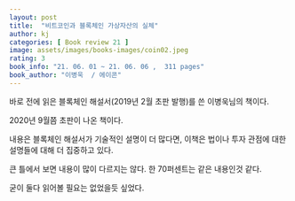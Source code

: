 ```yaml
---
layout: post
title:  "비트코인과 블록체인 가상자산의 실체"
author: kj
categories: [ Book review 21 ]
image: assets/images/books-images/coin02.jpeg
rating: 3
book_info: "21. 06. 01 ~ 21. 06. 06 ,  311 pages"
book_author: "이병욱  / 에이콘"
---
```

바로 전에 읽은 블록체인 해설서(2019년 2월 초판 발행)를 쓴 이병욱님의 책이다.

2020년 9월쯤 초판이 나온 책이다. 

내용은 블록체인 해설서가 기술적인 설명이 더 많다면, 이책은 법이나 투자 관점에 대한 설명들에 대해 더 집중하고 있다.

큰 틀에서 보면 내용이 많이 다르지는 않다. 한 70퍼센트는 같은 내용인것 같다. 

굳이 둘다 읽어볼 필요는 없었을듯 싶었다. 


